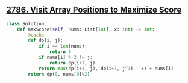 



## [2786. Visit Array Positions to Maximize Score](https://leetcode.cn/problems/visit-array-positions-to-maximize-score/)

```python
class Solution:
    def maxScore(self, nums: List[int], x: int) -> int:
        @cache
        def dp(i, j):
            if i == len(nums):
                return 0
            if nums[i] % 2 != j:
                return dp(i+1, j)
            return max(dp(i+1, j), dp(i+1, j^1) - x) + nums[i]
        return dp(0, nums[0]%2)
```

